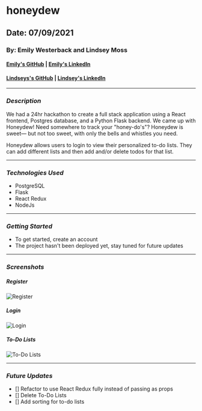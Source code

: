 # honeydew
## Date: 07/09/2021

### By: Emily Westerback and Lindsey Moss

#### [Emily's GitHub](https://github.com/ewesterback) | [Emily's LinkedIn](https://www.linkedin.com/in/emily-westerback)

#### [Lindseys's GitHub](https://github.com/Lindsey-Moss) | [Lindsey's LinkedIn](https://www.linkedin.com/in/lindsey-zee-moss)
***


### *Description*
We had a 24hr hackathon to create a full stack application using a React frontend, Postgres database, and a Python Flask backend.  We came up with Honeydew! Need somewhere to track your "honey-do's"?  Honeydew is sweet— but not too sweet, with only the bells and whistles you need.

Honeydew allows users to login to view their personalized to-do lists.  They can add different lists and then add and/or delete todos for that list.

***

### *Technologies Used*
* PostgreSQL
* Flask
* React Redux
* NodeJs 
***

### *Getting Started*
* To get started, create an account
* The project hasn't been deployed yet, stay tuned for future updates
***

### *Screenshots*
##### Register
![Register](https://imgur.com/QHrE903.jpg)
##### Login
![Login](https://imgur.com/utfojcS.jpg)
##### To-Do Lists
![To-Do Lists](https://imgur.com/1MANh29.jpg)


***

### *Future Updates*
- [] Refactor to use React Redux fully instead of passing as props
- [] Delete To-Do Lists
- [] Add sorting for to-do lists

